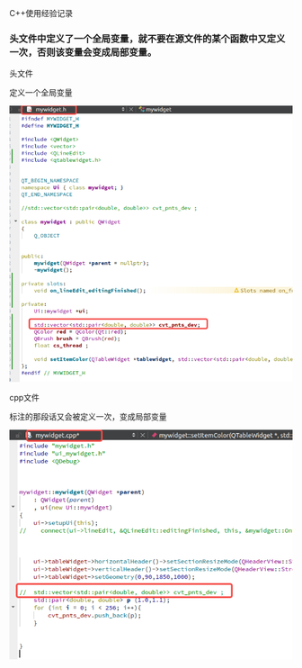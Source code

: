 C++使用经验记录

### 头文件中定义了一个全局变量，就不要在源文件的某个函数中又定义一次，否则该变量会变成局部变量。

头文件

定义一个全局变量

![image-20230516121406650](./C++使用经验记录.assets/image-20230516121406650-1684748271034-38.png)

cpp文件

标注的那段话又会被定义一次，变成局部变量

![image-20230516121320930](./C++使用经验记录.assets/image-20230516121320930.png)